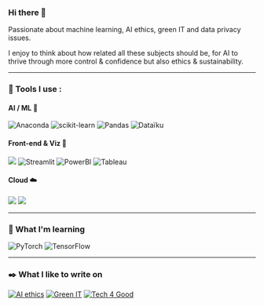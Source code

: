 ### Hi there 👋

Passionate about machine learning, AI ethics, green IT and data privacy issues.

I enjoy to think about how related all these subjects should be, for AI to thrive through more control & confidence but also ethics & sustainability.

---

### 🔧 Tools I use :

#### AI / ML 🤖

![Anaconda](https://img.shields.io/badge/ML-Anaconda-%2344A833.svg?logo=anaconda&logoColor=white&color=green&style=for-the-badge)
![scikit-learn](https://img.shields.io/badge/ML-Scikit--learn-%23F7931E.svg?logo=Scikit-learn&logoColor=white&style=for-the-badge)
![Pandas](https://img.shields.io/badge/ML-Pandas-%23150458.svg?logo=Pandas&logoColor=white&style=for-the-badge)
![Dataïku](https://img.shields.io/badge/DS-Dataïku-svg?logo=Dataiku&logoColor=white&style=for-the-badge&color=2AB1AC)

#### Front-end & Viz 📱

![](https://img.shields.io/badge/Web-Dash_Plotly-informational?style=for-the-badge&logo=plotly&logoColor=white&color=007ACC)
![Streamlit](https://img.shields.io/badge/App-Streamlit-svg?logo=Streamlit&logoColor=white&style=for-the-badge&color=FF4B4B)
![PowerBI](https://img.shields.io/badge/Viz-PowerBI-svg?logo=Power-BI&logoColor=white&style=for-the-badge&color=F2C811)
![Tableau](https://img.shields.io/badge/Viz-Tableau-svg?logo=Tableau&logoColor=white&style=for-the-badge&color=E97627)

#### Cloud ☁️

![](https://img.shields.io/badge/Cloud-Heroku-informational?style=for-the-badge&logo=heroku&logoColor=white&color=430098)
![](https://img.shields.io/badge/Cloud-GCP-informational?style=for-the-badge&logo=google-cloud&logoColor=white&color=4285F4)

---

### 🌱 What I'm learning

![PyTorch](https://img.shields.io/badge/DL-PyTorch-EE4C2C?logo=PyTorch&logoColor=white&style=for-the-badge)
![TensorFlow](https://img.shields.io/badge/DL-TensorFlow-FF6F00?logo=TensorFlow&logoColor=white&style=for-the-badge)

---

### ✒️ What I like to write on

[![AI ethics](https://img.shields.io/badge/AI-Ethics-EE4C2C?style=for-the-badge&color=430098&link=https://medium.com/@valentin.defour)](https://medium.com/@valentin.defour)
[![Green IT](https://img.shields.io/badge/Green-IT-EE4C2C?style=for-the-badge&color=4ea94b&link=https://medium.com/@valentin.defour)](https://medium.com/@valentin.defour)
[![Tech 4 Good](https://img.shields.io/badge/Tech-4Good-EE4C2C?style=for-the-badge&color=007ACC&link=https://medium.com/@valentin.defour)](https://medium.com/@valentin.defour)

